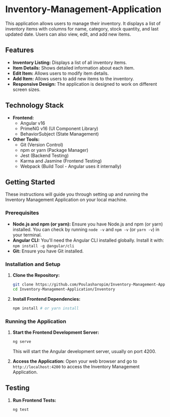 # Inventory-Management-Application

This application allows users to manage their inventory. It displays a list of inventory items with columns for name, category, stock quantity, and last updated date. Users can also view, edit, and add new items.

## Features

*   **Inventory Listing:** Displays a list of all inventory items.
*   **Item Details:** Shows detailed information about each item.
*   **Edit Item:** Allows users to modify item details.
*   **Add Item:** Allows users to add new items to the inventory.
*   **Responsive Design:** The application is designed to work on different screen sizes.

## Technology Stack

*   **Frontend:**
    *   Angular v16
    *   PrimeNG v16 (UI Component Library)
    *   BehaviorSubject (State Management)
*   **Other Tools:**
    *   Git (Version Control)
    *   npm or yarn (Package Manager)
    *   Jest (Backend Testing)
    *   Karma and Jasmine (Frontend Testing)
    *   Webpack (Build Tool - Angular uses it internally)

## Getting Started

These instructions will guide you through setting up and running the Inventory Management Application on your local machine.

### Prerequisites

*   **Node.js and npm (or yarn):** Ensure you have Node.js and npm (or yarn) installed. You can check by running `node -v` and `npm -v` (or `yarn -v`) in your terminal.
*   **Angular CLI:** You'll need the Angular CLI installed globally. Install it with: `npm install -g @angular/cli`
*   **Git:** Ensure you have Git installed.

### Installation and Setup

1.  **Clone the Repository:**
    ```bash
    git clone https://github.com/Poulasharopim/Inventory-Management-Application.git
    cd Inventory-Management-Application/Inventory
    ```


2.  **Install Frontend Dependencies:**
    ```bash
    npm install # or yarn install
    ```

### Running the Application

1.  **Start the Frontend Development Server:**
    ```bash
    ng serve
    ```
    This will start the Angular development server, usually on port 4200.

3.  **Access the Application:**
    Open your web browser and go to `http://localhost:4200` to access the Inventory Management Application.

## Testing

1.  **Run Frontend Tests:**
    ```bash
    ng test
